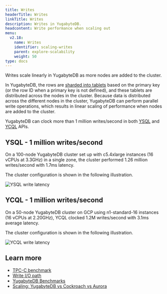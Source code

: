 ```yaml
---
title: Writes
headerTitle: Writes
linkTitle: Writes
description: Writes in YugabyteDB.
headcontent: Write performance when scaling out
menu:
  v2.18:
    name: Writes
    identifier: scaling-writes
    parent: explore-scalability
    weight: 50
type: docs
---
```


Writes scale linearly in YugabyteDB as more nodes are added to the cluster.

In YugabyteDB, the rows are [sharded into tablets](../../../architecture/docdb-sharding/sharding/) based on the primary key (or the row ID when a primary key is not defined), and these tablets are distributed across the nodes in the cluster. Because data is distributed across the different nodes in the cluster, YugabyteDB can perform parallel write operations, which results in linear scaling of performance when nodes are added to the cluster.

YugabyteDB can clock more than 1 million writes/second in both [YSQL](../../../api/ysql/) and [YCQL](../../../api/ycql/) APIs.

## YSQL - 1 million writes/second

On a 100-node YugabyteDB cluster set up with c5.4xlarge instances (16 vCPUs at 3.3GHz) in a single zone, the cluster performed 1.26 million writes/second with 1.7ms latency.

The cluster configuration is shown in the following illustration.

![YSQL write latency](https://www.yugabyte.com/wp-content/uploads/2019/09/yugabyte-db-vs-aws-aurora-cockroachdb-benchmarks-5.png)

## YCQL - 1 million writes/second

On a 50-node YugabyteDB cluster on GCP using n1-standard-16 instances (16 vCPUs at 2.20GHz), YCQL clocked 1.2M writes/second with 3.1ms average latency.

The cluster configuration is shown in the following illustration.

![YCQL write latency](/images/explore/scalability/ycql_1million_writes.png)

## Learn more

- [TPC-C benchmark](../../../benchmark/tpcc-ysql)
- [Write I/O path](../../../architecture/core-functions/write-path/)
- [YugabyteDB Benchmarks](../../../benchmark)
- [Scaling: YugabyteDB vs Cockroach vs Aurora](https://www.yugabyte.com/blog/yugabytedb-vs-cockroachdb-vs-aurora/)
